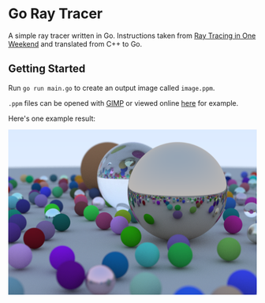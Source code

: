 # Go Ray Tracer

A simple ray tracer written in Go. Instructions taken from [Ray Tracing in One Weekend](https://raytracing.github.io/books/RayTracingInOneWeekend.html#defocusblur) and translated from C++ to Go.

## Getting Started

Run `go run main.go` to create an output image called `image.ppm`.

`.ppm` files can be opened with [GIMP](https://www.gimp.org/) or viewed online [here](https://www.kylepaulsen.com/stuff/NetpbmViewer/) for example.

Here's one example result:

![Final scene render](https://github.com/kasparas-ban/ray-tracer/blob/master/example_image.png "Final scene render")
